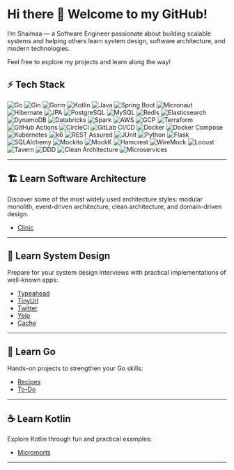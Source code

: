 <!--
**ShaimaaSabry/ShaimaaSabry** is a ✨ _special_ ✨ repository because its `README.md` (this file) appears on your GitHub profile.

Here are some ideas to get you started:

- 🔭 I’m currently working on ...
- 🌱 I’m currently learning ...
- 👯 I’m looking to collaborate on ...
- 🤔 I’m looking for help with ...
- 💬 Ask me about ...
- 📫 How to reach me: ...
- 😄 Pronouns: ...
- ⚡ Fun fact: ...
-->

# Hi there 👋 Welcome to my GitHub!

I’m Shaimaa — a Software Engineer passionate about building scalable systems and helping others learn system design, software architecture, and modern technologies.  

Feel free to explore my projects and learn along the way!

## ⚡ Tech Stack

![Go](https://img.shields.io/badge/-Go-00ADD8?style=for-the-badge&logo=go&logoColor=white "Go")
![Gin](https://img.shields.io/badge/-Gin-00ADD8?style=for-the-badge&logo=gin&logoColor=white "Gin")
![Gorm](https://img.shields.io/badge/-Gorm-0B4F8C?style=for-the-badge&logo=gorm&logoColor=white "Gorm")
![Kotlin](https://img.shields.io/badge/-Kotlin-0095D5?style=for-the-badge&logo=kotlin&logoColor=white "Kotlin")
![Java](https://img.shields.io/badge/-Java-007396?style=for-the-badge&logo=java&logoColor=white "Java")
![Spring Boot](https://img.shields.io/badge/-SpringBoot-6DB33F?style=for-the-badge&logo=springboot&logoColor=white "Spring Boot")
![Micronaut](https://img.shields.io/badge/-Micronaut-FF6C37?style=for-the-badge&logo=micronaut&logoColor=white "Micronaut")
![Hibernate](https://img.shields.io/badge/-Hibernate-59666C?style=for-the-badge&logo=hibernate&logoColor=white "Hibernate")
![JPA](https://img.shields.io/badge/-JPA-FF4088?style=for-the-badge&logo=java&logoColor=white "JPA")
![PostgreSQL](https://img.shields.io/badge/-PostgreSQL-336791?style=for-the-badge&logo=postgresql&logoColor=white "PostgreSQL")
![MySQL](https://img.shields.io/badge/-MySQL-4479A1?style=for-the-badge&logo=mysql&logoColor=white "MySQL")
![Redis](https://img.shields.io/badge/-Redis-DC382D?style=for-the-badge&logo=redis&logoColor=white "Redis")
![Elasticsearch](https://img.shields.io/badge/-Elasticsearch-005571?style=for-the-badge&logo=elasticsearch&logoColor=white "Elasticsearch")
![DynamoDB](https://img.shields.io/badge/-DynamoDB-4053D6?style=for-the-badge&logo=amazondynamodb&logoColor=white "DynamoDB")
![Databricks](https://img.shields.io/badge/-Databricks-FC6D26?style=for-the-badge&logo=databricks&logoColor=white "Databricks")
![Spark](https://img.shields.io/badge/-ApacheSpark-E25A1C?style=for-the-badge&logo=apache-spark&logoColor=white "Apache Spark")
![AWS](https://img.shields.io/badge/-AWS-232F3E?style=for-the-badge&logo=amazon-aws&logoColor=white "AWS")
![GCP](https://img.shields.io/badge/-GCP-FC6D26?style=for-the-badge&logo=googlecloud&logoColor=white "GCP")
![Terraform](https://img.shields.io/badge/-Terraform-7B42BC?style=for-the-badge&logo=terraform&logoColor=white "Terraform")
![GitHub Actions](https://img.shields.io/badge/-GitHubActions-2088FF?style=for-the-badge&logo=githubactions&logoColor=white "GitHub Actions")
![CircleCI](https://img.shields.io/badge/-CircleCI-343434?style=for-the-badge&logo=circleci&logoColor=white "CircleCI")
![GitLab CI/CD](https://img.shields.io/badge/-GitLab-FC6D26?style=for-the-badge&logo=gitlab&logoColor=white "GitLab CI/CD")
![Docker](https://img.shields.io/badge/-Docker-2496ED?style=for-the-badge&logo=docker&logoColor=white "Docker")
![Docker Compose](https://img.shields.io/badge/-DockerCompose-2496ED?style=for-the-badge&logo=docker&logoColor=white "Docker Compose")
![Kubernetes](https://img.shields.io/badge/-Kubernetes-326CE5?style=for-the-badge&logo=kubernetes&logoColor=white "Kubernetes")
![k6](https://img.shields.io/badge/-k6-FF5C5C?style=for-the-badge&logo=k6&logoColor=white "k6")
![REST Assured](https://img.shields.io/badge/-RESTAssured-5E5E5E?style=for-the-badge&logo=java&logoColor=white "REST Assured")
![JUnit](https://img.shields.io/badge/-JUnit-C21325?style=for-the-badge&logo=junit5&logoColor=white "JUnit")
![Python](https://img.shields.io/badge/-Python-3776AB?style=for-the-badge&logo=python&logoColor=white "Python")
![Flask](https://img.shields.io/badge/-Flask-000000?style=for-the-badge&logo=flask&logoColor=white "Flask")
![SQLAlchemy](https://img.shields.io/badge/-SQLAlchemy-000000?style=for-the-badge&logo=sqlalchemy&logoColor=white "SQLAlchemy")
![Mockito](https://img.shields.io/badge/-Mockito-43B02A?style=for-the-badge&logo=java&logoColor=white "Mockito")
![MockK](https://img.shields.io/badge/-MockK-43B02A?style=for-the-badge&logo=kotlin&logoColor=white "MockK")
![Hamcrest](https://img.shields.io/badge/-Hamcrest-008000?style=for-the-badge&logo=java&logoColor=white "Hamcrest")
![WireMock](https://img.shields.io/badge/-WireMock-0099FF?style=for-the-badge&logo=java&logoColor=white "WireMock")
![Locust](https://img.shields.io/badge/-Locust-5A9B9B?style=for-the-badge&logo=python&logoColor=white "Locust")
![Tavern](https://img.shields.io/badge/-Tavern-5E5E5E?style=for-the-badge&logo=python&logoColor=white "Tavern")
![DDD](https://img.shields.io/badge/-DDD-FFB300?style=for-the-badge&logo=architecture&logoColor=white "DDD")
![Clean Architecture](https://img.shields.io/badge/-CleanArchitecture-007ACC?style=for-the-badge&logo=architecture&logoColor=white "Clean Architecture")
![Microservices](https://img.shields.io/badge/-Microservices-FF6C37?style=for-the-badge&logo=architecture&logoColor=white "Microservices")


---

## 🏗 Learn Software Architecture
Discover some of the most widely used architecture styles: modular monolith, event-driven architecture, clean architecture, and domain-driven design.

* [Clinic](https://github.com/ShaimaaSabry/clinic-modular-monolith)

---

## 🧩 Learn System Design
Prepare for your system design interviews with practical implementations of well-known apps:

* [Typeahead](https://github.com/ShaimaaSabry/typeahead)
* [TinyUrl](https://github.com/ShaimaaSabry/tiny-url)
* [Twitter](https://github.com/ShaimaaSabry/twitter)
* [Yelp](https://github.com/ShaimaaSabry/yelp)
* [Cache](https://github.com/ShaimaaSabry/cache)

---

## 🚀 Learn Go
Hands-on projects to strengthen your Go skills:

* [Recipes](https://github.com/ShaimaaSabry/recipes)
* [To-Do](https://github.com/ShaimaaSabry/todo)

---

## ☕ Learn Kotlin
Explore Kotlin through fun and practical examples:

* [Micromorts](https://github.com/ShaimaaSabry/Micromorts)

---
